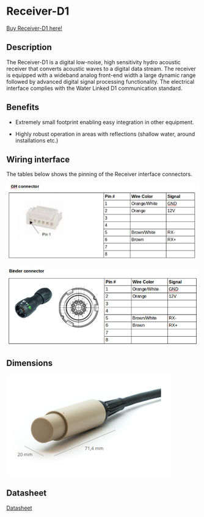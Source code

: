 # Receiver-D1

[Buy Receiver-D1 here!](https://store.waterlinked.com/product/receiver-d1/)

## Description

The Receiver-D1 is a digital low-noise, high sensitivity hydro acoustic receiver that converts acoustic waves to a digital data stream. The receiver is equipped with a wideband analog front-end width a large dynamic range followed by advanced digital signal processing functionality. The electrical interface complies with the Water Linked D1 communication standard.

## Benefits

* Extremely small footprint enabling easy integration in other equipment.

* Highly robust operation in areas with reflections (shallow water, around installations etc.)

## Wiring interface

The tables below shows the pinning of the Receiver interface connectors.

![receiver_connector_gh](../img/receiver_connector_gh.png)

![receiver_connector_binder](../img/receiver_connector_binder.png)

## Dimensions

![receiver_dimensions](../img/receiver_dimensions.png)

## Datasheet

[Datasheet](https://www.waterlinked.com/hubfs/Product_Assets/Receiver_D1/W-MK-17022-5_Receiver-D1.pdf)
